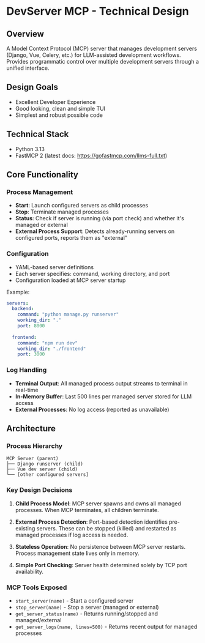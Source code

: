 # DevServer MCP - Technical Design

## Overview
A Model Context Protocol (MCP) server that manages development servers (Django, Vue, Celery, etc.) for LLM-assisted development workflows. Provides programmatic control over multiple development servers through a unified interface.

## Design Goals

- Excellent Developer Experience
- Good looking, clean and simple TUI
- Simplest and robust possible code

## Technical Stack

- Python 3.13
- FastMCP 2 (latest docs: https://gofastmcp.com/llms-full.txt)

## Core Functionality

### Process Management
- **Start**: Launch configured servers as child processes
- **Stop**: Terminate managed processes
- **Status**: Check if server is running (via port check) and whether it's managed or external
- **External Process Support**: Detects already-running servers on configured ports, reports them as "external"

### Configuration
- YAML-based server definitions
- Each server specifies: command, working directory, and port
- Configuration loaded at MCP server startup

Example:

```yml
servers:
  backend:
    command: "python manage.py runserver"
    working_dir: "."
    port: 8000
    
  frontend:
    command: "npm run dev"
    working_dir: "./frontend"
    port: 3000
```

### Log Handling
- **Terminal Output**: All managed process output streams to terminal in real-time
- **In-Memory Buffer**: Last 500 lines per managed server stored for LLM access
- **External Processes**: No log access (reported as unavailable)

## Architecture

### Process Hierarchy
```
MCP Server (parent)
├── Django runserver (child)
├── Vue dev server (child)
└── [other configured servers]
```

### Key Design Decisions
1. **Child Process Model**: MCP server spawns and owns all managed processes. When MCP terminates, all children terminate.

2. **External Process Detection**: Port-based detection identifies pre-existing servers. These can be stopped (killed) and restarted as managed processes if log access is needed.

3. **Stateless Operation**: No persistence between MCP server restarts. Process management state lives only in memory.

4. **Simple Port Checking**: Server health determined solely by TCP port availability.

### MCP Tools Exposed
- `start_server(name)` - Start a configured server
- `stop_server(name)` - Stop a server (managed or external)
- `get_server_status(name)` - Returns running/stopped and managed/external
- `get_server_logs(name, lines=500)` - Returns recent output for managed processes
